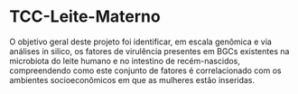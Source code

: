 # TCC-Leite-Materno

O objetivo geral deste projeto foi identificar, em escala genômica e via análises in silico, os fatores de virulência presentes em BGCs existentes na microbiota do leite humano e no intestino de recém-nascidos, compreendendo como este conjunto de fatores é correlacionado com os ambientes socioeconômicos em que as mulheres estão inseridas.
